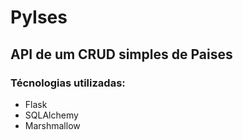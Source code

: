 # PyIses

## API de um CRUD simples de Paises

### Técnologias utilizadas:
- Flask
- SQLAlchemy
- Marshmallow

